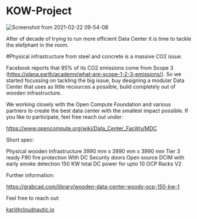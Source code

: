 # KOW-Project


![Screenshot from 2021-02-22 09-54-08](https://user-images.githubusercontent.com/79994626/117145156-1e0f4300-adb3-11eb-9172-b694dbd8fdf9.png)


After of decade of trying to run more efficient Data Center it is time to tackle the elefphant in the room. 

#Physical infrastructure from steel and concrete is a massive CO2 issue.

Facebook reports that 95% of its CO2 emissions come from Scope 3 (https://plana.earth/academy/what-are-scope-1-2-3-emissions/).
So we started focussing on tackling the big issue, buy designing a modular Data Center that uses as little recources a possible, 
build completely out of wooden infrastructure. 

We working closely with the Open Compute Foundation and various partners to create the best data center with the smallest impact possible. 
If you like to participate, feel free reach out under: 

https://www.opencompute.org/wiki/Data_Center_Facility/MDC

Short spec:

Physical wooden Infrastructure 3990 mm x 3990 mm x 3990 mm
Tier 3 ready
F90 fire protection
With DC Security doors
Open source DCIM with early smoke detection
150 KW total DC power
for upto 10 OCP Racks V2


Further information: 

https://grabcad.com/library/wooden-data-center-woody-ocp-150-kw-1

Feel free to reach out: 

karl@cloudnautic.io

